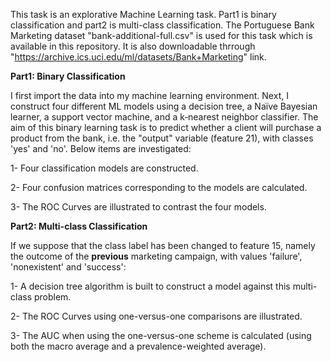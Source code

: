 This task is an explorative Machine Learning task. Part1 is binary classification and part2 is multi-class classification. 
The Portuguese Bank Marketing dataset "bank-additional-full.csv" is used for this task which is available in this repository. It is also downloadable thrrough "https://archive.ics.uci.edu/ml/datasets/Bank+Marketing" link.

**Part1: Binary Classification**

I first import the data into my machine learning environment. Next, I construct four different ML models using a decision tree, a Naïve Bayesian learner, a support vector machine, and a k‐nearest neighbor classifier. The aim of this binary learning task is to predict whether a client will purchase a product from the bank, i.e. the "output" variable (feature 21), with classes 'yes' and 'no'.
Below items are investigated:

1- Four classification models are constructed.

2- Four confusion matrices corresponding to the models are calculated.

3- The ROC Curves are illustrated to contrast the four models.


**Part2: Multi-class Classification**

If we suppose that the class label has been changed to feature 15, namely the outcome of the **previous** marketing campaign, with values 'failure', 'nonexistent' and 'success':

1- A decision tree algorithm is built to construct a model against this multi-class problem.

2- The ROC Curves using one-versus-one comparisons are illustrated.

3- The AUC when using the one-versus-one scheme is calculated (using both the macro average and a prevalence-weighted average).
